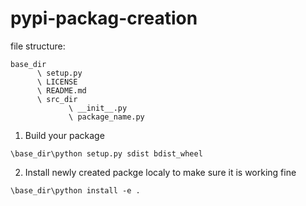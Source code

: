 # pypi-packag-creation
file structure:
```
base_dir
      \ setup.py
      \ LICENSE
      \ README.md
      \ src_dir
             \ __init__.py
             \ package_name.py
```
1. Build your package
 
 `\base_dir\python setup.py sdist bdist_wheel`
 
2. Install newly created packge localy to make sure it is working fine
 
 `\base_dir\python install -e .`

